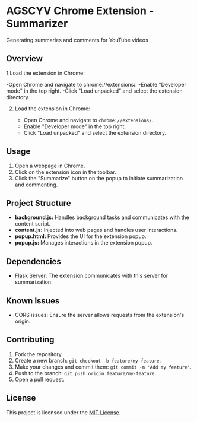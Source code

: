 # AGSCYV Chrome Extension - Summarizer
Generating summaries and comments for YouTube videos


## Overview
1.Load the extension in Chrome:

-Open Chrome and navigate to chrome://extensions/.
-Enable "Developer mode" in the top right.
-Click "Load unpacked" and select the extension directory.

2. Load the extension in Chrome:

   - Open Chrome and navigate to `chrome://extensions/`.
   - Enable "Developer mode" in the top right.
   - Click "Load unpacked" and select the extension directory.

## Usage

1. Open a webpage in Chrome.
2. Click on the extension icon in the toolbar.
3. Click the "Summarize" button on the popup to initiate summarization and commenting.

## Project Structure

- **background.js:** Handles background tasks and communicates with the content script.
- **content.js:** Injected into web pages and handles user interactions.
- **popup.html:** Provides the UI for the extension popup.
- **popup.js:** Manages interactions in the extension popup.

## Dependencies

- [Flask Server](https://github.com/your-username/your-flask-server): The extension communicates with this server for summarization.

## Known Issues

- CORS issues: Ensure the server allows requests from the extension's origin.

## Contributing

1. Fork the repository.
2. Create a new branch: `git checkout -b feature/my-feature`.
3. Make your changes and commit them: `git commit -m 'Add my feature'`.
4. Push to the branch: `git push origin feature/my-feature`.
5. Open a pull request.

## License

This project is licensed under the [MIT License](LICENSE).

